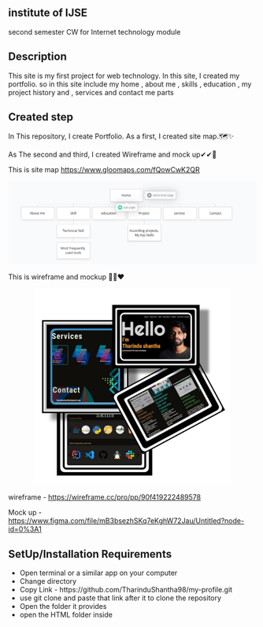 


## institute of **IJSE**

second semester CW for Internet technology module 

## Description 
This site is my first project for web technology. In this site, I created my portfolio.
so in this site include my home , about me , skills , education , my project history and , services and contact me parts 
  



## Created step
In This repository, I create Portfolio. As a first,  I created  site map.🗺✨

As The second and third, I created Wireframe  and mock up✔✔🤞

This is site map https://www.gloomaps.com/fQowCwK2QR


![git hub logo](/assets/images/sitemap.png)


This is wireframe and mockup 🚀🤘❤


<p align="center">
    <img src="assets\images\mockUp2.jpeg" width="400" height="400">
</p>


wireframe - https://wireframe.cc/pro/pp/90f419222489578


Mock up - https://www.figma.com/file/mB3bsezhSKq7eKghW72Jau/Untitled?node-id=0%3A1


## SetUp/Installation Requirements

<ul>
    <li>Open terminal or a similar app on your computer </li>
    <li>Change directory</li>
    <li>Copy Link - https://github.com/TharinduShantha98/my-profile.git </li>
    <li>use git clone and paste that link after it to clone the repository</li>
    <li>Open the folder it provides </li>
    <li>open the HTML folder inside</li>
    
    
    
</ul>






